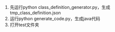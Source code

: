 1. 先运行python class_definition_generator.py，生成tmp_class_definition.json
2. 运行python generate_code.py，生成java代码
3. 打开test文件夹
